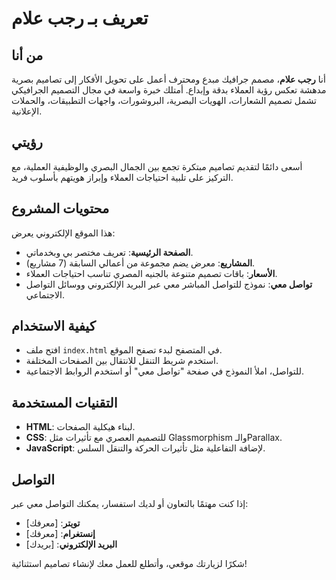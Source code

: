 # تعريف بـ رجب علام

## من أنا
أنا **رجب علام**، مصمم جرافيك مبدع ومحترف أعمل على تحويل الأفكار إلى تصاميم بصرية مدهشة تعكس رؤية العملاء بدقة وإبداع. أمتلك خبرة واسعة في مجال التصميم الجرافيكي تشمل تصميم الشعارات، الهويات البصرية، البروشورات، واجهات التطبيقات، والحملات الإعلانية.

## رؤيتي
أسعى دائمًا لتقديم تصاميم مبتكرة تجمع بين الجمال البصري والوظيفية العملية، مع التركيز على تلبية احتياجات العملاء وإبراز هويتهم بأسلوب فريد.

## محتويات المشروع
هذا الموقع الإلكتروني يعرض:
- **الصفحة الرئيسية**: تعريف مختصر بي وبخدماتي.
- **المشاريع**: معرض يضم مجموعة من أعمالي السابقة (7 مشاريع).
- **الأسعار**: باقات تصميم متنوعة بالجنيه المصري تناسب احتياجات العملاء.
- **تواصل معي**: نموذج للتواصل المباشر معي عبر البريد الإلكتروني ووسائل التواصل الاجتماعي.

## كيفية الاستخدام
- افتح ملف `index.html` في المتصفح لبدء تصفح الموقع.
- استخدم شريط التنقل للانتقال بين الصفحات المختلفة.
- للتواصل، املأ النموذج في صفحة "تواصل معي" أو استخدم الروابط الاجتماعية.

## التقنيات المستخدمة
- **HTML**: لبناء هيكلية الصفحات.
- **CSS**: للتصميم العصري مع تأثيرات مثل Glassmorphism والـParallax.
- **JavaScript**: لإضافة التفاعلية مثل تأثيرات الحركة والتنقل السلس.

## التواصل
إذا كنت مهتمًا بالتعاون أو لديك استفسار، يمكنك التواصل معي عبر:
- **تويتر**: [معرفك]
- **إنستغرام**: [معرفك]
- **البريد الإلكتروني**: [بريدك]

شكرًا لزيارتك موقعي، وأتطلع للعمل معك لإنشاء تصاميم استثنائية!

